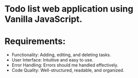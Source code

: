 
# Todo list web application using Vanilla JavaScript. 

# Requirements:
- Functionality: Adding, editing, and deleting tasks.
- User Interface: Intuitive and easy to use.
- Error Handling: Errors should me handled effectively.
- Code Quality: Well-structured, readable, and organized.
